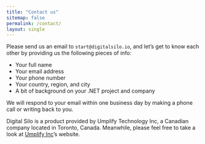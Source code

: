 ```yaml
---
title: "Contact us"
sitemap: false
permalink: /contact/
layout: single
---
```


Please send us an email to `start@digitalsilo.io`, and let’s get to know each other by providing us the following pieces of info:

* Your full name
* Your email address
* Your phone number
* Your country, region, and city
* A bit of background on your .NET project and company
  
We will respond to your email within one business day by making a phone call or writing back to you. 

Digital Silo is a product provided by Umplify Technology Inc, a Canadian company located in Toronto, Canada. Meanwhile, please feel free to take a look at [Umplify Inc](https://umplify.com)’s website.

